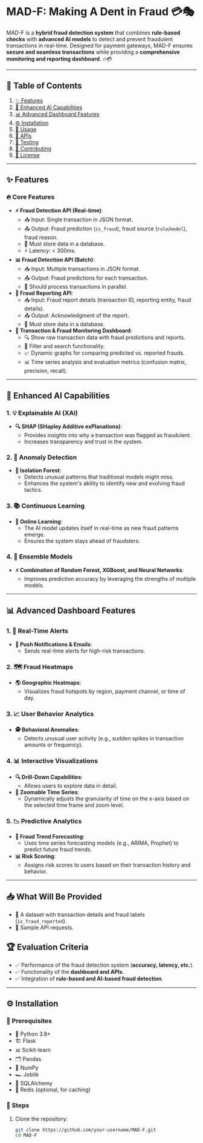 # MAD-F: Making A Dent in Fraud 💳🎭

MAD-F is a **hybrid fraud detection system** that combines **rule-based checks** with **advanced AI models** to detect and prevent fraudulent transactions in real-time. Designed for payment gateways, MAD-F ensures **secure and seamless transactions** while providing a **comprehensive monitoring and reporting dashboard**. 🔥💳

---

## 📜 Table of Contents
1. [✨ Features](#features)
2. [🤖 Enhanced AI Capabilities](#enhanced-ai-capabilities)
3. [📊 Advanced Dashboard Features](#advanced-dashboard-features)
4. [⚙️ Installation](#installation)
5. [🚀 Usage](#usage)
6. [🔌 APIs](#apis)
7. [🧪 Testing](#testing)
8. [🤝 Contributing](#contributing)
9. [📜 License](#license)

---

## ✨ Features

### 🔥 Core Features
- **⚡ Fraud Detection API (Real-time)**:
  - 📥 Input: Single transaction in JSON format.
  - 📤 Output: Fraud prediction (`is_fraud`), fraud source (`rule`/`model`), fraud reason.
  - 💾 Must store data in a database.
  - ⚡ Latency: < 300ms.
- **📊 Fraud Detection API (Batch)**:
  - 📥 Input: Multiple transactions in JSON format.
  - 📤 Output: Fraud predictions for each transaction.
  - 🚀 Should process transactions in parallel.
- **📝 Fraud Reporting API**:
  - 📥 Input: Fraud report details (transaction ID, reporting entity, fraud details).
  - 📤 Output: Acknowledgment of the report.
  - 💾 Must store data in a database.
- **📡 Transaction & Fraud Monitoring Dashboard**:
  - 🔍 Show raw transaction data with fraud predictions and reports.
  - 🎯 Filter and search functionality.
  - 📈 Dynamic graphs for comparing predicted vs. reported frauds.
  - 📊 Time series analysis and evaluation metrics (confusion matrix, precision, recall).

---

## 🤖 Enhanced AI Capabilities

### 1. **💡 Explainable AI (XAI)**
- **🔍 SHAP (SHapley Additive exPlanations)**:
  - Provides insights into why a transaction was flagged as fraudulent.
  - Increases transparency and trust in the system.

### 2. **🚨 Anomaly Detection**
- **🌲 Isolation Forest**:
  - Detects unusual patterns that traditional models might miss.
  - Enhances the system's ability to identify new and evolving fraud tactics.

### 3. **📚 Continuous Learning**
- **🧠 Online Learning**:
  - The AI model updates itself in real-time as new fraud patterns emerge.
  - Ensures the system stays ahead of fraudsters.

### 4. **🤖 Ensemble Models**
- **⚡ Combination of Random Forest, XGBoost, and Neural Networks**:
  - Improves prediction accuracy by leveraging the strengths of multiple models.

---

## 📊 Advanced Dashboard Features

### 1. **🔔 Real-Time Alerts**
- **📨 Push Notifications & Emails**:
  - Sends real-time alerts for high-risk transactions.

### 2. **🗺️ Fraud Heatmaps**
- **🌎 Geographic Heatmaps**:
  - Visualizes fraud hotspots by region, payment channel, or time of day.

### 3. **📈 User Behavior Analytics**
- **🕵️ Behavioral Anomalies**:
  - Detects unusual user activity (e.g., sudden spikes in transaction amounts or frequency).

### 4. **📊 Interactive Visualizations**
- **🔍 Drill-Down Capabilities**:
  - Allows users to explore data in detail.
- **🔎 Zoomable Time Series**:
  - Dynamically adjusts the granularity of time on the x-axis based on the selected time frame and zoom level.

### 5. **📉 Predictive Analytics**
- **🔮 Fraud Trend Forecasting**:
  - Uses time series forecasting models (e.g., ARIMA, Prophet) to predict future fraud trends.
- **📊 Risk Scoring**:
  - Assigns risk scores to users based on their transaction history and behavior.

---

## 📥 What Will Be Provided
- 📄 A dataset with transaction details and fraud labels (`is_fraud_reported`).
- 📜 Sample API requests.

## 🏆 Evaluation Criteria
- ✅ Performance of the fraud detection system (**accuracy, latency, etc.**).
- ✅ Functionality of the **dashboard and APIs**.
- ✅ Integration of **rule-based and AI-based fraud detection**.

---

## ⚙️ Installation

### 📌 Prerequisites
- 🐍 Python 3.8+
- 🏗️ Flask
- 📊 Scikit-learn
- 🗂️ Pandas
- 🔢 NumPy
- 🏎️ Joblib
- 🏦 SQLAlchemy
- 🚀 Redis (optional, for caching)

### 🚀 Steps
1. Clone the repository:
   ```bash
   git clone https://github.com/your-username/MAD-F.git
   cd MAD-F
   
